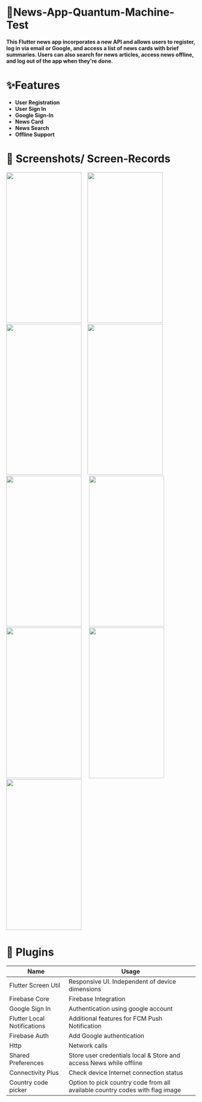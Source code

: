 # 📰News-App-Quantum-Machine-Test

**This Flutter news app incorporates a new API and allows users to register, log in via email or Google, and access a list of news cards with brief summaries. Users can also search for news articles, access news offline, and log out of the app when they're done.**

# ✨Features
 * **User Registration**
 * **User Sign In**
 * **Google Sign-In**
 * **News Card**
 * **News Search**
 * **Offline Support**
 
 
 # 📸 Screenshots/ Screen-Records
 
 
<img src='https://user-images.githubusercontent.com/87460435/230602012-1f4ee901-8100-410c-88b2-03c85c771943.png' width= '200' height= '400'>&nbsp;&nbsp;&nbsp;&nbsp;<img src='https://user-images.githubusercontent.com/87460435/230602089-d823940f-9043-4e3a-9258-fe54e4cce915.png' width= '200' height= '400'>&nbsp;&nbsp;&nbsp;&nbsp;
<img src='https://user-images.githubusercontent.com/87460435/230602111-7c42b8ee-dd80-4510-878d-42f1344459ac.png' width= '200' height= '400'>&nbsp;&nbsp;&nbsp;&nbsp;<img src='https://user-images.githubusercontent.com/87460435/230602162-d67d5b57-8baf-4af5-a3e3-e37138bf5631.png' width= '200' height= '400'>&nbsp;&nbsp;&nbsp;&nbsp;
<img src='https://user-images.githubusercontent.com/87460435/230602183-2f0c1303-de4e-46b6-b920-8fecfb978bb7.png' width= '200' height= '400'>&nbsp;&nbsp;&nbsp;&nbsp;
<img src='https://user-images.githubusercontent.com/87460435/230602221-da988c30-47b8-4f21-82ae-d4808d3ee94d.png' width= '200' height= '400'>&nbsp;&nbsp;&nbsp;&nbsp;
<img src='https://user-images.githubusercontent.com/87460435/230602260-5b0028c0-caeb-4b58-8a5f-badfaea4bcf7.png' width= '200' height= '400'>&nbsp;&nbsp;&nbsp;&nbsp;
<img src='https://user-images.githubusercontent.com/87460435/230602280-884a8662-9201-427b-8aaf-087472ec6893.png' width= '200' height= '400'>&nbsp;&nbsp;&nbsp;&nbsp;
<img src='https://user-images.githubusercontent.com/87460435/230602309-10f79d98-4e88-491e-98e9-5abfafbaedc2.png' width= '200' height= '400'>&nbsp;&nbsp;&nbsp;&nbsp;




# 🔌 Plugins

|           Name          |              Usage             |
| ----------------------- | ------------------------------ |
| Flutter Screen Util     | Responsive UI. Independent of device dimensions| 
| Firebase Core           | Firebase Integration           |
 | Google Sign In  | Authentication using google account |
| Flutter Local Notifications| Additional features for FCM Push Notification|
| Firebase Auth        | Add Google authentication|
| Http                    | Network calls|
| Shared Preferences | Store user credentials local & Store and access News while offline |
| Connectivity Plus| Check device Internet connection status |
| Country code picker | Option to pick country code from all available country codes with flag image   |
 
 
